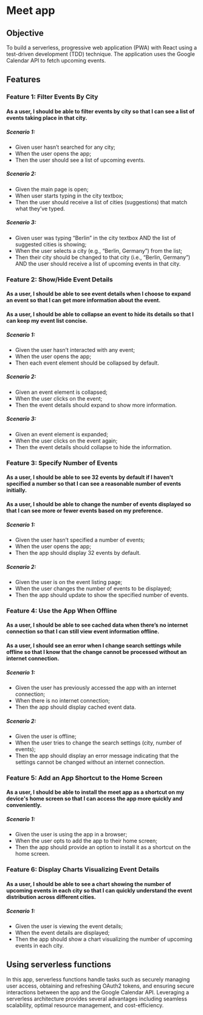 # Meet app

## Objective
To build a serverless, progressive web application (PWA) with React using a test-driven development (TDD) technique. The application uses the Google Calendar API to fetch upcoming events.

## Features

### Feature 1: Filter Events By City

#### As a user, I should be able to filter events by city so that I can see a list of events taking place in that city.

##### Scenario 1:

- Given user hasn’t searched for any city;
- When the user opens the app;
- Then the user should see a list of upcoming events.

##### Scenario 2:

- Given the main page is open;
- When user starts typing in the city textbox;
- Then the user should receive a list of cities (suggestions) that match what they’ve typed.


##### Scenario 3:

- Given user was typing “Berlin” in the city textbox AND the list of suggested cities is showing;
- When the user selects a city (e.g., “Berlin, Germany”) from the list;
- Then their city should be changed to that city (i.e., “Berlin, Germany”) AND the user should receive a list of upcoming events in that city.

### Feature 2: Show/Hide Event Details

#### As a user, I should be able to see event details when I choose to expand an event so that I can get more information about the event.
#### As a user, I should be able to collapse an event to hide its details so that I can keep my event list concise.

##### Scenario 1:

- Given the user hasn’t interacted with any event;
- When the user opens the app;
- Then each event element should be collapsed by default.

##### Scenario 2:

- Given an event element is collapsed;
- When the user clicks on the event;
- Then the event details should expand to show more information.


##### Scenario 3:

- Given an event element is expanded;
- When the user clicks on the event again;
- Then the event details should collapse to hide the information.

### Feature 3: Specify Number of Events

#### As a user, I should be able to see 32 events by default if I haven't specified a number so that I can see a reasonable number of events initially.
#### As a user, I should be able to change the number of events displayed so that I can see more or fewer events based on my preference.

##### Scenario 1:

- Given the user hasn’t specified a number of events;
- When the user opens the app;
- Then the app should display 32 events by default.

##### Scenario 2:

- Given the user is on the event listing page;
- When the user changes the number of events to be displayed;
- Then the app should update to show the specified number of events.

### Feature 4: Use the App When Offline

#### As a user, I should be able to see cached data when there’s no internet connection so that I can still view event information offline.
#### As a user, I should see an error when I change search settings while offline so that I know that the change cannot be processed without an internet connection.

##### Scenario 1:

- Given the user has previously accessed the app with an internet connection;
- When there is no internet connection;
- Then the app should display cached event data.

##### Scenario 2:

- Given the user is offline;
- When the user tries to change the search settings (city, number of events);
- Then the app should display an error message indicating that the settings cannot be changed without an internet connection.


### Feature 5: Add an App Shortcut to the Home Screen

#### As a user, I should be able to install the meet app as a shortcut on my device's home screen so that I can access the app more quickly and conveniently.

##### Scenario 1:

- Given the user is using the app in a browser;
- When the user opts to add the app to their home screen;
- Then the app should provide an option to install it as a shortcut on the home screen.


### Feature 6: Display Charts Visualizing Event Details

#### As a user, I should be able to see a chart showing the number of upcoming events in each city so that I can quickly understand the event distribution across different cities.

##### Scenario 1:

- Given the user is viewing the event details;
- When the event details are displayed;
- Then the app should show a chart visualizing the number of upcoming events in each city.

## Using serverless functions

In this app, serverless functions handle tasks such as securely managing user access, obtaining and refreshing OAuth2 tokens, and ensuring secure interactions between the app and the Google Calendar API. Leveraging a serverless architecture provides several advantages including seamless scalability, optimal resource management, and cost-efficiency.
